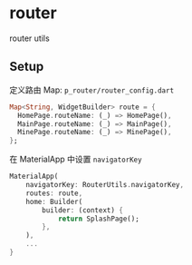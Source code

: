 # router

router utils

## Setup

定义路由 Map: `p_router/router_config.dart`

```Dart
Map<String, WidgetBuilder> route = {
  HomePage.routeName: (_) => HomePage(),
  MainPage.routeName: (_) => MainPage(),
  MinePage.routeName: (_) => MinePage(),
};
```

在 MaterialApp 中设置 `navigatorKey`

```Dart
MaterialApp(
    navigatorKey: RouterUtils.navigatorKey,
    routes: route,
    home: Builder(
        builder: (context) {
            return SplashPage();
        },
    ),
    ...
}
```

